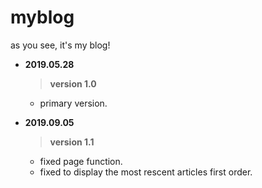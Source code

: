 # myblog
as you see, it's my blog!

* __2019.05.28__

  > __version 1.0__

  * primary version.

* __2019.09.05__

  > __version 1.1__

  * fixed page function.
  * fixed to display the most rescent articles first order.
